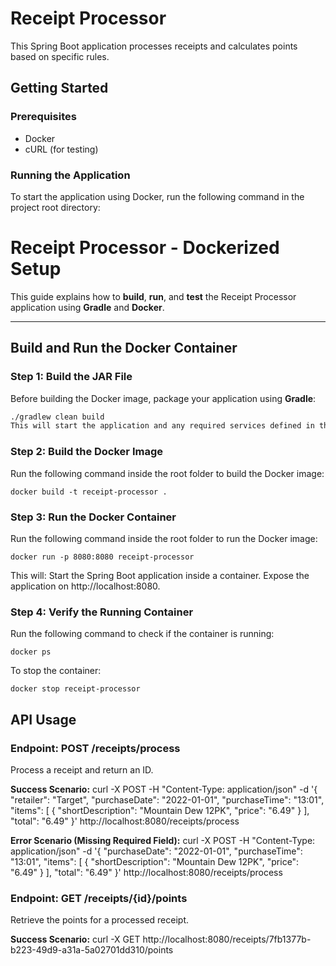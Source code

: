 # Receipt Processor

This Spring Boot application processes receipts and calculates points based on specific rules.

## Getting Started

### Prerequisites

- Docker
- cURL (for testing)

### Running the Application

To start the application using Docker, run the following command in the project root directory:
# Receipt Processor - Dockerized Setup

This guide explains how to **build**, **run**, and **test** the Receipt Processor application using **Gradle** and **Docker**.

---

## Build and Run the Docker Container

### **Step 1: Build the JAR File**
Before building the Docker image, package your application using **Gradle**:
```sh
./gradlew clean build
This will start the application and any required services defined in the `docker-compose.yml` file.
```
### **Step 2: Build the Docker Image**
Run the following command inside the root folder to build the Docker image:
```
docker build -t receipt-processor . 
```

### **Step 3: Run the Docker Container**
Run the following command inside the root folder to run the Docker image:
```
docker run -p 8080:8080 receipt-processor
```

This will:
Start the Spring Boot application inside a container.
Expose the application on http://localhost:8080.


### **Step 4: Verify the Running Container**
Run the following command to check if the container is running:
```
docker ps
```

To stop the container:
```
docker stop receipt-processor
```

## API Usage

### Endpoint: POST /receipts/process

Process a receipt and return an ID.

**Success Scenario:**
curl -X POST -H "Content-Type: application/json" -d '{
"retailer": "Target",
"purchaseDate": "2022-01-01",
"purchaseTime": "13:01",
"items": [
{
"shortDescription": "Mountain Dew 12PK",
"price": "6.49"
}
],
"total": "6.49"
}' http://localhost:8080/receipts/process


**Error Scenario (Missing Required Field):**
curl -X POST -H "Content-Type: application/json" -d '{
"purchaseDate": "2022-01-01",
"purchaseTime": "13:01",
"items": [
{
"shortDescription": "Mountain Dew 12PK",
"price": "6.49"
}
],
"total": "6.49"
}' http://localhost:8080/receipts/process

### Endpoint: GET /receipts/{id}/points

Retrieve the points for a processed receipt.

**Success Scenario:**
curl -X GET http://localhost:8080/receipts/7fb1377b-b223-49d9-a31a-5a02701dd310/points

